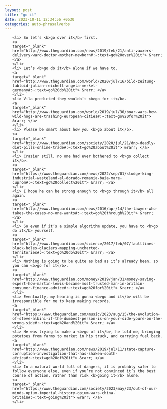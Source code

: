 ```yaml
---
layout: post
title: "go it"
date: 2023-10-11 12:34:56 +0530
categories: auto-phrasalverbs
---
```

<ol>

    <li> So let’s <b>go over it</b> first.
    <a 
    target="_blank" 
    href="http://www.theguardian.com/news/2019/feb/21/anti-vaxxers-delivery-ward-doctor-mother-newborn#:~:text=go%20over%20it"> &rarr; </a>
    </li>
    <li> Let’s <b>go do it</b> alone if we have to.
    <a 
    target="_blank" 
    href="http://www.theguardian.com/world/2020/jul/16/bild-zeitung-tabloid-julian-reichelt-angela-merkel-germany#:~:text=go%20do%20it"> &rarr; </a>
    </li>
    <li> Vila predicted they wouldn’t <b>go for it</b>.
    <a 
    target="_blank" 
    href="http://www.theguardian.com/world/2019/jul/30/boar-wars-how-wild-hogs-are-trashing-european-cities#:~:text=go%20for%20it"> &rarr; </a>
    </li>
    <li> Please be smart about how you <b>go about it</b>.
    <a 
    target="_blank" 
    href="http://www.theguardian.com/society/2020/jul/21/dnp-deadly-diet-pills-online-trade#:~:text=go%20about%20it"> &rarr; </a>
    </li>
    <li> Crazier still, no one had ever bothered to <b>go collect it</b>.
    <a 
    target="_blank" 
    href="https://www.theguardian.com/news/2022/sep/01/sludge-king-industrial-wasteland-el-dorado-romania-baia-mare-cuprom#:~:text=go%20collect%20it"> &rarr; </a>
    </li>
    <li> I hope he can be strong enough to <b>go through it</b> all again.
    <a 
    target="_blank" 
    href="http://www.theguardian.com/news/2016/apr/14/the-lawyer-who-takes-the-cases-no-one-wants#:~:text=go%20through%20it"> &rarr; </a>
    </li>
    <li> So even if it’s a simple algorithm update, you have to <b>go do it</b> yourself.
    <a 
    target="_blank" 
    href="http://www.theguardian.com/science/2017/feb/07/faultlines-black-holes-glaciers-mapping-uncharted-territories#:~:text=go%20do%20it"> &rarr; </a>
    </li>
    <li> Nothing is going to be quite as bad as it’s already been, so you can <b>go for it</b>.
    <a 
    target="_blank" 
    href="http://www.theguardian.com/money/2019/jan/31/money-saving-expert-how-martin-lewis-became-most-trusted-man-in-britain-consumer-finance-advice#:~:text=go%20for%20it"> &rarr; </a>
    </li>
    <li> Eventually, my hearing is gonna <b>go and it</b> will be irresponsible for me to keep making records.
    <a 
    target="_blank" 
    href="https://www.theguardian.com/music/2023/aug/15/the-evolution-of-steve-albini-if-the-dumbest-person-is-on-your-side-youre-on-the-wrong-side#:~:text=go%20and%20it"> &rarr; </a>
    </li>
    <li> He was trying to make a <b>go of it</b>, he told me, bringing potatoes from farms to market in his truck, and carrying fuel back.
    <a 
    target="_blank" 
    href="http://www.theguardian.com/news/2019/jul/11/state-capture-corruption-investigation-that-has-shaken-south-africa#:~:text=go%20of%20it"> &rarr; </a>
    </li>
    <li> In a natural world full of dangers, it is probably safer to follow everyone else, even if you’re not convinced it’s the best course of action, rather than risk <b>going it</b> alone.
    <a 
    target="_blank" 
    href="https://www.theguardian.com/society/2023/may/23/out-of-our-minds-opium-imperial-history-opium-wars-china-britain#:~:text=going%20it"> &rarr; </a>
    </li>